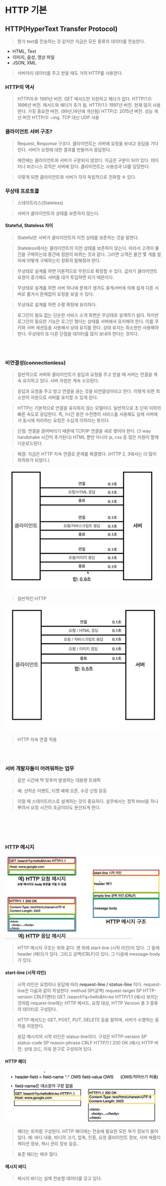 # HTTP 기본

## HTTP(HyperText Transfer Protocol)

> 뭔가 text를 전송하는 것 같지만 지금은 모든 종류의 데이터를 전송한다.

- HTML, Text
- 이미지, 음성, 영상 파일
- JSON, XML

> 서버끼리 데이터를 주고 받을 때도 거의 HTTP를 사용한다.

### HTTP의 역사

> HTTP/0.9: 1991년 버전. GET 메서드만 지원하고 헤더가 없다.
> HTTP/1.0: 1996년 버전. 메서드와 헤더가 추가 됨.
> HTTP/1.1: 1997년 버전. 현재 많이 사용한다. 가장 중요한 버전. (99년,14년에 개선됨)
> HTTP/2: 2015년 버전. 성능 개선 버전
> HTTP/3: ~ing. TCP 대신 UDP 사용

### 클라이언트 서버 구조?

> Request, Response 구조다.
> 클라이언트는 서버에 요청을 보내고 응답을 기다린다.
> 서버가 요청에 대한 결과를 만들어서 응답한다.

> 예전에는 클라이언트와 서버가 구분되지 않았다.
> 지금은 구분이 되어 있다. 데이터나 비즈니스 로직은 서버에 있다.
> 클라이언트는 사용성과 UI를 담당한다.

> 이렇게 되면 클라이언트와 서버가 각자 독립적으로 진화할 수 있다.

### 무상태 프로토콜

> 스테이트리스(Stateless)

> 서버가 클라이언트의 상태를 보존하지 않는다.

#### Stateful, Stateless 차이

> Stateful은 서버가 클라이언트의 이전 상태를 보존하는 것을 말한다.

> Stateless에서는 클라이언트의 이전 상태를 보존하지 않는다. 따라서 고객이 물건을 구매하는데 중간에 점원이 바뀌는 것과 같다. 그러면 고객은 물건 몇 개를 얼마에 어떻게 구매하는지 정확히 말해줘야 한다.

> 무상태로 설계를 하면 이론적으로 무한으로 확장할 수 있다. 갑자기 클라이언트 요청이 증가해도 서버를 대거 투입하면 되기 때문이다.

> 무상태로 설계를 하면 서버 하나에 문제가 생겨도 중계서버에 의해 쉽게 다른 서버로 옮겨서 문제없이 요청을 보낼 수 있다.

> 무상태로 설계를 하면 수평 확장에 유리하다.

> 로그인이 필요 없는 단순한 서비스 소개 화면은 무상태로 설계하기 쉽다.
> 하지만 로그인이 필요한 기능은 로그인 했다는 상태를 서버에서 유지해야 한다.
> 이를 쿠키와 서버 세션등을 사용해서 상태 유지를 한다. 상태 유지는 최소한만 사용해야 한다.
> 무상태의 또 다른 단점을 데이터를 많이 보내야 한다는 것이다.

<br /><br />

### 비연결성(connectionless)

> 일반적으로 서버와 클라이언트가 응답과 요청을 주고 받을 때 서버는 연결을 계속 유지하고 있다. 서버 자원은 계속 소모된다.

> 응답과 요청을 주고 받고 연결을 끊는 것을 비연결성이라고 한다. 이렇게 되면 최소한의 자원으로 서버를 유지할 수 있게 된다.

> HTTP는 기본적으로 연결을 유지하지 않는 모델이다. 일반적으로 초 단위 이하의 빠른 속도로 응답한다. 즉, 1시간 동안 수천명이 서비스를 사용해도 실제 서버에서 동시에 처리하는 요청은 수십개 이하라는 뜻이다.

> 단점: 연결을 끊어버리기 때문에 TCP/IP 연결을 새로 맺어야 한다. (3 way handshake 시간이 추가된다)
> HTML 뿐만 아니라 js, css 등 많은 자원이 함께 다운로드된다.

> 해결: 지금은 HTTP 지속 연결로 문제를 해결했다. (HTTP 2, 3에서는 더 많이 최적화가 되었다.)

![1](images/http_main/1.png)

> 일반적인 HTTP

![2](images/http_main/2.png)

> HTTP 지속 연결 적용

<br /><br />

### 서버 개발자들이 어려워하는 업무

> 같은 시간에 딱 맞추어 발생하는 대용량 트래픽

> 예: 선착순 이벤트, 티켓 예매 오픈, 수강 신청 등등

> 이럴 때 스테이트리스로 설계하는 것이 중요하다. 실무에서는 정적 html을 하나 뿌려서 요청 시간이 조금이라도 분산되게 한다.

<br /><br /><br /><br />

### HTTP 메시지

![3](images/http_main/3.png)

> HTTP 메시지 구조는 위와 같다.
> 맨 위에 start-line (시작 라인)이 있다.
> 그 밑에 header (헤더)가 있다.
> 그리고 공백(CRLF)이 있다.
> 그 다음에 message-body가 있다.

#### start-line (시작 라인)

> 시작 라인은 요청이나 응답에 따라 **request-line / status-line** 이다.
> request-line은 다음과 같이 작성한다:
> method SP(공백) request-target SP HTTP-version CRLF(엔터)
> GET /search?q=hello&hl=ko HTTP/1.1 (예시)
> 보이는 것처럼 request-line에는 HTTP 메서드, 요청 대상, HTTP Version 총 3 종류의 데이터로 구성된다.

> HTTP 메서드는 GET, POST, PUT, DELETE 등을 말하며, 서버가 수행하는 동작을 지정한다.

> 응답 메시지의 시작 라인은 status-line이다.
> 구성은 HTTP-version SP status-code SP reason-phrase CRLF
> HTTP/1.1 200 OK (예시)
> HTTP 버전, 상태 코드, 이유 문구로 구성되어 있다.

#### HTTP 헤더

![4](images/http_main/4.png)

> 헤더는 위처럼 구성된다.
> HTTP 헤더에는 전송에 필요한 모든 부가 정보가 들어있다.
> 예: 바디 내용, 바디의 크기, 압축, 인증, 요청 클라이언트 정보, 서버 애플리케이션 정보, 캐시 관리 정보 등등..

> 표준 헤더는 매우 많다.

#### 메시지 바디

> 메시지 바디는 실제 전송할 데이터를 갖고 있다.
